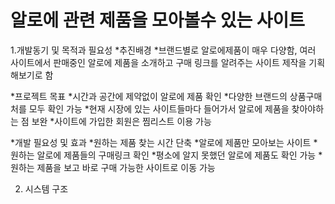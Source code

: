 # 알로에 관련 제품을 모아볼수 있는 사이트
1.개발동기 및 목적과 필요성
*추진배경
 *브랜드별로 알로에제품이 매우 다양함, 여러 사이트에서 판매중인 알로에 제품을 소개하고
  구매 링크를 알려주는 사이트 제작을 기획해보기로 함
 
*프로젝트 목표
 *시간과 공간에 제약없이 알로에 제품 확인
 *다양한 브랜드의 상품구매처를 모두 확인 가능
  *현재 시장에 있는 사이트들마다 들어가서 알로에 제품을 찾아야하는 점 보완
 *사이트에 가입한 회원은 찜리스트 이용 가능
 
*개발 필요성 및 효과
 *원하는 제품 찾는 시간 단축
  *알로에 제품만 모아보는 사이트
  *원하는 알로에 제품들의 구매링크 확인
 *평소에 알지 못했던 알로에 제품도 확인 가능
 *원하는 제품을 보고 바로 구매 가능한 사이트로 이동 가능
 
 2. 시스템 구조
 
  
